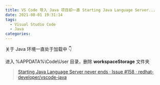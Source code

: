 ```yaml
---
title: VS Code 导入 Java 项目却一直 Starting Java Language Server...
date: 2021-08-01 19:31:14
tags: 
  - Visual Studio Code
  - Java
categories:
---
```


关于 Java 环境一直处于加载中 👇

<!--more-->

进入 %APPDATA%\Code\User 目录，删除 **workspaceStorage** 文件夹

> [Starting Java Language Server never ends · Issue #158 · redhat-developer/vscode-java](https://github.com/redhat-developer/vscode-java/issues/158)